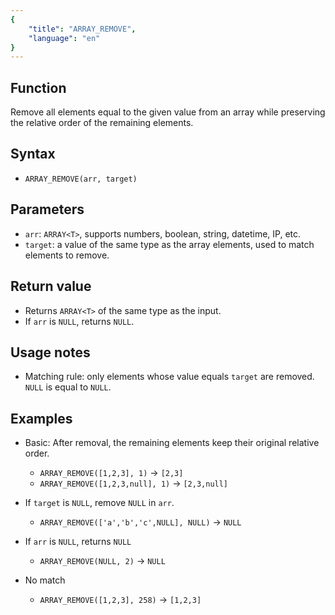 ```yaml
---
{
    "title": "ARRAY_REMOVE",
    "language": "en"
}
---
```


## Function

Remove all elements equal to the given value from an array while preserving the relative order of the remaining elements.

## Syntax

- `ARRAY_REMOVE(arr, target)`

## Parameters

- `arr`: `ARRAY<T>`, supports numbers, boolean, string, datetime, IP, etc.
- `target`: a value of the same type as the array elements, used to match elements to remove.

## Return value

- Returns `ARRAY<T>` of the same type as the input.
- If `arr` is `NULL`, returns `NULL`.

## Usage notes

- Matching rule: only elements whose value equals `target` are removed. `NULL` is equal to `NULL`.

## Examples

- Basic: After removal, the remaining elements keep their original relative order.
  - `ARRAY_REMOVE([1,2,3], 1)` -> `[2,3]`
  - `ARRAY_REMOVE([1,2,3,null], 1)` -> `[2,3,null]`

- If `target` is `NULL`, remove `NULL` in `arr`.
  - `ARRAY_REMOVE(['a','b','c',NULL], NULL)` -> `NULL`

- If `arr` is `NULL`, returns `NULL`
  - `ARRAY_REMOVE(NULL, 2)` -> `NULL`

- No match
  - `ARRAY_REMOVE([1,2,3], 258)` -> `[1,2,3]`



